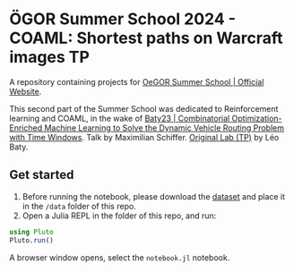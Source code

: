 # ÖGOR Summer School 2024 - COAML: Shortest paths on Warcraft images TP

A repository containing projects for [OeGOR Summer School | Official Website](https://oegor.wordpress.com/2024/03/11/oegor-summer-school-for-phd-candidates-and-post-docs/).

This second part of the Summer School was dedicated to Reinforcement learning and COAML, in the wake of [Baty23 | Combinatorial Optimization-Enriched Machine Learning to Solve the Dynamic Vehicle Routing Problem with Time Windows](https://pubsonline.informs.org/doi/abs/10.1287/trsc.2023.0107). Talk by Maximilian Schiffer. [Original Lab (TP)](https://github.com/BatyLeo/TP_Warcraft) by Léo Baty.

## Get started

1) Before running the notebook, please download the [dataset](http://cermics.enpc.fr/~bouvierl/warcraft_TP/data.zip) and place it in the
   `/data` folder of this repo.
2) Open a Julia REPL in the folder of this repo, and run:

```julia
using Pluto
Pluto.run()
```

A browser window opens, select the `notebook.jl` notebook.
